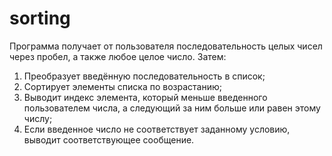 # sorting

Программа получает от пользователя последовательность целых
чисел через пробел, а также любое целое число. Затем:
1. Преобразует введённую последовательность в список;
2. Сортирует элементы списка по возрастанию;
3. Выводит индекс элемента, который меньше введенного пользователем числа,
а следующий за ним больше или равен этому числу;
4. Если введенное число не соответствует заданному условию,
выводит соответствующее сообщение.
